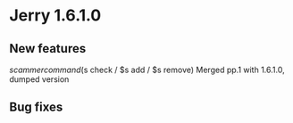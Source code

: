 # Jerry 1.6.1.0
## New features
$scammer command ($s check / $s add / $s remove)
Merged pp.1 with 1.6.1.0, dumped version
## Bug fixes
